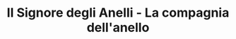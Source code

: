 ---
layout: post
title: Il Signore degli Anelli - La compagnia dell'anello
director: Peter Jackson
year: 2001
cover: https://images.mubicdn.net/images/film/1754/cache-47885-1563055256/image-w1280.jpg
imdb_id: tt0120737
---